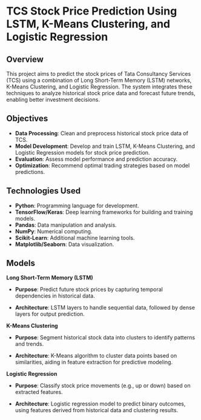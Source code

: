 # TCS Stock Price Prediction Using LSTM, K-Means Clustering, and Logistic Regression 

## Overview

This project aims to predict the stock prices of Tata Consultancy Services (TCS) using a combination of Long Short-Term Memory (LSTM) networks, K-Means Clustering, and Logistic Regression. The system integrates these techniques to analyze historical stock price data and forecast future trends, enabling better investment decisions.

## Objectives

- **Data Processing**: Clean and preprocess historical stock price data of TCS.
- **Model Development**: Develop and train LSTM, K-Means Clustering, and Logistic Regression models for stock price prediction.
- **Evaluation**: Assess model performance and prediction accuracy.
- **Optimization**: Recommend optimal trading strategies based on model predictions.

## Technologies Used

- **Python**: Programming language for development.
- **TensorFlow/Keras**: Deep learning frameworks for building and training models.
- **Pandas**: Data manipulation and analysis.
- **NumPy**: Numerical computing.
- **Scikit-Learn**: Additional machine learning tools.
- **Matplotlib/Seaborn**: Data visualization.

## Models

**Long Short-Term Memory (LSTM)**

- **Purpose**: Predict future stock prices by capturing temporal dependencies in historical data.

- **Architecture**: LSTM layers to handle sequential data, followed by dense layers for output prediction.

**K-Means Clustering**

- **Purpose**: Segment historical stock data into clusters to identify patterns and trends.

- **Architecture**: K-Means algorithm to cluster data points based on similarities, aiding in feature extraction for predictive modeling.

**Logistic Regression**

- **Purpose**: Classify stock price movements (e.g., up or down) based on extracted features.

- **Architecture**: Logistic regression model to predict binary outcomes, using features derived from historical data and clustering results.
